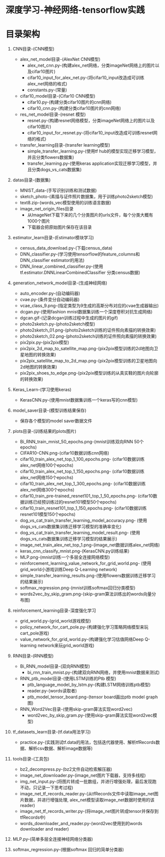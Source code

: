 # 深度学习-神经网络-tensorflow实践
# 目录架构
1. CNN目录-(CNN模型)<br>
    * alex_net_model目录-(AlexNet CNN模型)<br>
        * alex_net_cnn.py-(构建alex_net网络，分类imageNet网络上的图片以及cifar10图片)
        * cifar10_input_for_alex_net.py-(将cifar10_input改造成可训练alex_net网络的格式)
        * constants.py-(常量)
    * cifar10_model目录-(Cifar10 CNN模型)<br>
        * cifar10.py-(构建分类cifar10图片的cnn网络)
        * cifar10_cnn.py-(构建分类cifar10图片的cnn网络)
    * res_net_model目录-(resnet 模型)<br>
        * resnet.py-(构建resnet网络模型，分类imageNet网络上的图片以及cifar10图片)
        * cifar10_input_for_resnet.py-(将cifar10_input改造成可训练resnet网络的格式)
    * transfer_learning目录-(transfer learning模型)<br>
        * simple_transfer_learning.py-(使用tf hub的模型实现迁移学习模型，并且分类flowers数据集)
        * transfer_learning.py-(使用keras application实现迁移学习模型，并且分类dogs_vs_cats数据集)
2. datas目录-(数据集)<br>
    * MNIST_data-(手写识别训练和测试数据)
    * sketch_photo-(素描与证件照片数据集，用于训练photo2sketch模型)
    * text8.zip-(words_vec模型使用的训练语言数据)
    * image_net_origin_files目录
        * 从ImageNet下载下来的几个分类图片的urls文件，每个分类大概有1000个图片
        * 下载器会把原始图片保存在该目录
3. estimator_learn目录-(Estimator模块学习)
    * census_data_download.py-(下载census_data)
    * DNN_classifier.py-(学习使用tensorflow的feature_columns和DNN_classifier
    estimator的用法)
    * DNN_linear_combined_classifier.py-(使用tf.estimator.DNNLinearCombinedClassifier
    分类census数据)
4. generation_network_model目录-(生成神经网络)
    * auto_encoder.py-(自动编码器)
    * cvae.py-(条件变分自动编码器)
    * vcae_class_9.png-(指定类型为9生成的高斯分布对应的cvae生成器输出)
    * dcgan.py-(使用fashion mnist数据集训练一个深度卷积对抗生成网络)
    * dgcan.gif-(记录dcgan训练过程中生成的图片的gif)
    * photo2sketch.py-(photo2sketch模型)
    * photo2sketch_01.png-(photo2sketch训练的证件照向素描的转换效果)
    * photo2sketch_02.png-(photo2sketch训练的证件照向素描的转换效果)
    * pix2pix.py-(pix2pix模型)
    * pix2pix_2d_map_to_satellite_map.png-(pix2pix模型训练的2d地图向卫星地图的转换效果)
    * pix2pix_satellite_map_to_2d_map.png-(pix2pix模型训练的卫星地图向2d地图的转换效果)
    * pix2pix_shoes_to_edge.png-(pix2pix模型训练的从真实鞋的图片向轮廓的转换效果)

5. Keras_Learn-(学习使用keras)
    * KerasCNN.py-(使用mnist数据集训练一个keras写的cnn模型)
6. model_saver目录-(模型训练结果保存)<br>
    * 保存各个模型的model saver数据文件
7. plots目录-(训练结果的plots图片)<br>
    * Bi_RNN_train_mnist_50_epochs.png-(mnist训练双向RNN 50个epochs)
    * CIFAR10-CNN.png-(cifar10数据训练cnn网络)
    * cifar10_train_alex_net_top_1_100_epochs.png-
    (cifar10数据训练alex_net网络100个epochs)
    * cifar10_train_alex_net_top_1_150_epochs.png-
    (cifar10数据训练alex_net网络150个epochs)
    * cifar10_train_alex_net_top_1_300_epochs.png-
    (cifar10数据训练alex_net网络300个epochs)
    * cifar10_train_pre-trained_resnet101_top_1_50_epochs.png-
    (cifar10数据训练已经预训练过的resnet101模型50个epochs)
    * cifar10_train_resnet101_top_1_150_epochs.png-
    (cifar10数据训练resnet101模型150个epochs)
    * dog_vs_cat_train_transfer_learning_model_accuracy.png-
    (使用dogs_vs_cats数据集训练迁移学习模型的准确率变化)
    * dog_vs_cat_train_transfer_learning_model_result.png-
    (使用dogs_vs_cats数据集训练迁移学习模型的结果展示)
    * image_net_train_alex_net_top_1.png-(image_net数据训练alex_net网络)
    * keras_cnn_classify_mnist.png-(KerasCNN.py训练结果)
    * MLP.png-(mnist训练一个多层全连接网络模型)
    * reinforcement_learning_value_network_for_grid_world.png-
    (使用grid_world小游戏训练Deep Q-Learning network)
    * simple_transfer_learning_results.png-(使用flowers数据训练迁移学习的结果展示)
    * softmax_regression.png-(mnist训练softmax回归分类模型)
    * words2vec_by_skip_gram.png-(skip-gram算法训练出的words向量分布图)
8. reinforcement_learning目录-深度强化学习<br>
    * grid_world.py-(grid_world游戏模型)
    * policy_network_for_cart_pole.py-(构建强化学习策略网络模型来玩cart_pole游戏)
    * value_network_for_grid_world.py-(构建强化学习估值网络Deep Q-learning
    network来玩grid_world游戏)
9. RNN目录-(RNN模型)<br>
    * Bi_RNN_model目录-(双向RNN模型)<br>
        * bi_rnn_train_mnist.py-(构建双向RNN网络，并使用mnist数据来测试)
    * RNN_ptb_model目录-(使用LSTM训练的Ptb 模型)<br>
        * ptb_language_model_by_lstm.py-(构建LSTM网络训练ptb模型)
        * reader.py-(words读取者)
        * ptb_model_tensor_board.png-(tensor board画出ptb model graph图)
    * RNN_Word2Vec目录-(使用skip-gram算法实现word2vec)<br>
        * word2vec_by_skip_gram.py-(使用skip-gram算法实现word2vec模型)
10. tf_datasets_learn目录-(tf.data用法学习)<br>
    * practice.py-(实践测试tf.data的用法，包括迭代器使用、解析tfRecords数据、解析csv数据、解析image数据等)
11. tools目录-(工具包)<br>
    * bz2_decompress.py-(bz2文件自动检索解压器)
    * image_net_downloader.py-(image_net图片下载器，支持多线程)
    * img_net_input.py-(将图片转成一批数组，并进行增强处理，最后发现跑不动，只记录一下思考过程)
    * image_net_tf_records_reader.py-(从tfRecords文件中读取image_net图片数据，并进行增强处理,
    alex_net模型读取image_net数据时使用的该reader)
    * image_net_tf_records_writer.py-(将image_net图片转成tensor并保存到tfRecords中)
    * words_downloader_and_reader.py-(word2vec使用到的words downloader and reader)
12. MLP.py-(简单多层全连接神经网络分类器)<br>
13. softmax_regression.py-(根据softmax 回归的简单分类器)<br>
